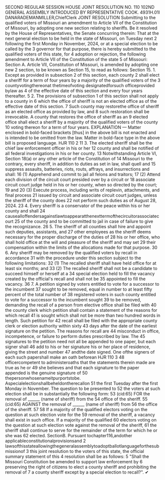 SECOND REGULAR SESSION
HOUSE JOINT
RESOLUTION NO. 110
102ND GENERAL ASSEMBLY
INTRODUCED BY REPRESENTATIVE COOK.
4931H.01I DANARADEMANMILLER,ChiefClerk
JOINT RESOLUTION
Submitting to the qualified voters of Missouri an amendment to Article VII of the
Constitution of Missouri, by adopting one new section relating to sheriffs.
Be it resolved by the House of Representatives, the Senate concurring therein:
That at the next general election to be held in the state of Missouri, on Tuesday next
2 following the first Monday in November, 2024, or at a special election to be called by the
3 governor for that purpose, there is hereby submitted to the qualified voters of this state, for
4 adoption or rejection, the following amendment to Article VII of the Constitution of the state
5 of Missouri:
Section A. Article VII, Constitution of Missouri, is amended by adopting one new
2 section, to be known as Section 15, to read as follows:
Section 15. 1. Except as provided in subsection 2 of this section, each county
2 shall elect a sheriff for a term of four years by a majority of the qualified voters of the
3 countyvotingthereonat thetimeofvoting designatedforsuch officeprovided bylaw as
4 of the effective date of this section and every four years thereafter.
5 2. The provisions of subsection 1 of this section shall not apply to a county in
6 which the office of sheriff is not an elected office as of the effective date of this section.
7 Such county may restorethe office of sheriff as an elected office as provided by law, and
8 such restoration shall be irrevocable. A county that restores the office of sheriff as an
9 elected office shall elect a sheriff by a majority of the qualified voters of the county
10 voting thereon for a term of four years.
EXPLANATION — Matter enclosed in bold-faced brackets [thus] in the above bill is not enacted and is
intended to be omitted from the law. Matter in bold-face type in the above bill is proposed language.
HJR 110 2
11 3. The elected sheriff shall be the chief law enforcement officer in his or her
12 county and shall be notified of all federal investigations in his or her county.
13 Notwithstanding Article VI, Section 18(a) or any other article of the Constitution of
14 Missouri to the contrary, every sheriff, in addition to duties as set in law, shall quell and
15 suppress assaults, batteries, riots, routs, affrays, and insurrections and shall:
16 (1) Apprehend and commit to jail all felons and traitors;
17 (2) Attend each division of the circuit court presided over by a circuit or
18 associate circuit court judge held in his or her county, when so directed by the court;
19 and
20 (3) Execute process, including writs of replevin, attachments, and final process
21 issued by circuit and associate circuit court judges, unless the sheriff of the county does
22 not perform such duties as of August 28, 2024.
23 4. Every sheriff is a conservator of the peace within his or her county and shall
24 causealloffendersagainstlawtoappearatthenexttermofthecircuitorassociatecourt
25 of the county and to be committed to jail in case of failure to give the recognizance.
26 5. The sheriff of all counties shall hire and appoint such deputies, assistants, and
27 other employees as the sheriff deems necessary for the proper discharge of the duties of
28 his or her office, who shall hold office at the will and pleasure of the sheriff and may set
29 their compensation within the limits of the allocations made for that purpose.
30 6. Any sheriff may be removed by the qualified voters by recall in accordance
31 with the procedure under this section subject to the following limitations:
32 (1) The recalled sheriff shall have held office for at least six months; and
33 (2) The recalled sheriff shall not be a candidate to succeed himself or herself at a
34 special election held to fill the vacancy created by the official's recall and shall not be
35 appointed to fill the vacancy.
36 7. A petition signed by voters entitled to vote for a successor to the incumbent
37 sought to be removed, equal in number to at least fifty percent of the total number of
38 registered voters in such county entitled to vote for a successor to the incumbent sought
39 to be removed, demanding the recall of a person from elective office shall be filed with
40 the county clerk which petition shall contain a statement of the reasons for which recall
41 is sought which shall not be more than two hundred words in length. Such petition for
42 recall shall be filed with the appropriate county clerk or election authority within sixty
43 days after the date of the earliest signature on the petition. The reasons for recall are
44 misconduct in office, incompetence, or failure to perform duties prescribed by law. The
45 signatures to the petition need not all be appended to one paper, but each signer shall
46 add to his or her signature his or her place of residence, giving the street and number
47 andthe date signed. One ofthe signers of each such papershall make an oath beforean
HJR 110 3
48 officercompetent to administeroaths that the statements therein made are true as he or
49 she believes and that each signature to the paper appended is the genuine signature of
50 thepersonwhosenameitpurportstobe. Aspecialelectionshallbeheldontherecallon
51 the first Tuesday after the first Monday in November. The question to be presented to
52 the voters at such election shall be in substantially the following form:
53 (cid:65) FOR the removal of ______ (name of sheriff) from the
54 office of the sheriff.
55 (cid:65) AGAINST the removal of ______ (name of sheriff) from
56 the office of the sheriff.
57
58 If a majority of the qualified electors voting on the question at such election vote for the
59 removal of the sheriff, a vacancy shall exist in such office. If a majority of the qualified
60 electors voting on the question at such election vote against the removal of the sheriff,
61 the sheriff shall continue to serve for the remainder of the term for which he or she was
62 elected.
SectionB. Pursuant tochapter116,andother applicableconstitutionalprovisionsand
2 lawsofthisstateallowingthegeneralassemblytoadoptballotlanguageforthesubmissionof
3 this joint resolution to the voters of this state, the official summary statement of this
4 resolution shall be as follows:
5 "Shall the Missouri Constitution be amended to support law enforcement by
6 preserving the right of citizens to elect a county sheriff and prohibiting the removal of
7 a county sheriff except by a special election to recall?".
✔
